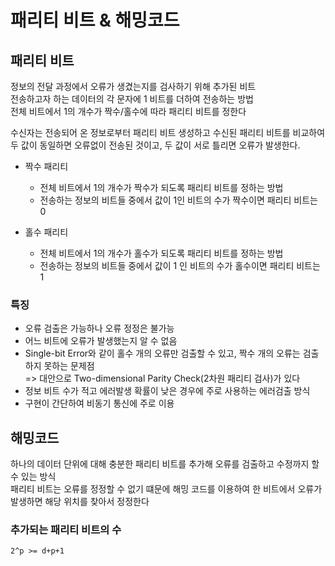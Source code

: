 # 패리티 비트 & 해밍코드

## 패리티 비트
정보의 전달 과정에서 오류가 생겼는지를 검사하기 위해 추가된 비트  
전송하고자 하는 데이터의 각 문자에 1 비트를 더하여 전송하는 방법  
전체 비트에서 1의 개수가 짝수/홀수에 따라 패리티 비트를 정한다  

수신자는 전송되어 온 정보로부터 패리티 비트 생성하고 수신된 패리티 비트를 비교하여   
두 값이 동일하면 오류없이 전송된 것이고, 두 값이 서로 틀리면 오류가 발생한다.

- 짝수 패리티
  - 전체 비트에서 1의 개수가 짝수가 되도록 패리티 비트를 정하는 방법
  - 전송하는 정보의 비트들 중에서 값이 1인 비트의 수가 짝수이면 패리티 비트는 0

- 홀수 패리티
  - 전체 비트에서 1의 개수가 홀수가 되도록 패리티 비트를 정하는 방법
  - 전송하는 정보의 비트들 중에서 값이 1 인 비트의 수가 홀수이면 패리티 비트는 1

### 특징
- 오류 검출은 가능하나 오류 정정은 불가능
- 어느 비트에 오류가 발생했는지 알 수 없음
- Single-bit Error와 같이 홀수 개의 오류만 검출할 수 있고, 짝수 개의 오류는 검출하지 못하는 문제점  
  => 대안으로 Two-dimensional Parity Check(2차원 패리티 검사)가 있다
- 정보 비트 수가 적고 에러발생 확률이 낮은 경우에 주로 사용하는 에러검출 방식
- 구현이 간단하여 비동기 통신에 주로 이용

## 해밍코드
하나의 데이터 단위에 대해 충분한 패리티 비트를 추가해 오류를 검출하고 수정까지 할 수 있는 방식  
패리티 비트는 오류를 정정할 수 없기 떄문에 해밍 코드를 이용하여 한 비트에서 오류가 발생하면 해당 위치를 찾아서 정정한다

### 추가되는 패리티 비트의 수
`2^p >= d+p+1`
